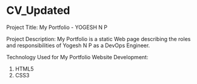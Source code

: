 # CV_Updated

Project Title: My Portfolio - YOGESH N P

Project Description: 
My Portfolio is a static Web page describing the roles and responsibilities of Yogesh N P as a DevOps Engineer.

Technology Used for My Portfolio Website Development: 
1. HTML5
2. CSS3

